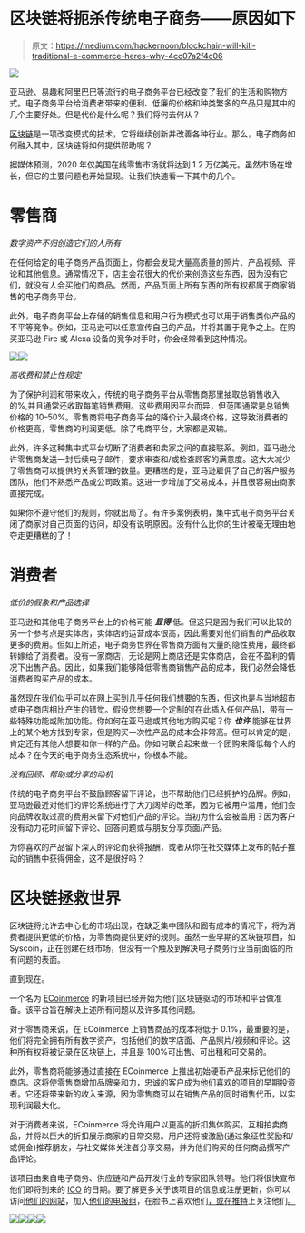# 区块链将扼杀传统电子商务——原因如下

> 原文：<https://medium.com/hackernoon/blockchain-will-kill-traditional-e-commerce-heres-why-4cc07a2f4c06>

![](img/4332c4dfa4d9a7c8f9e3406aeaae4328.png)

亚马逊、易趣和阿里巴巴等流行的电子商务平台已经改变了我们的生活和购物方式。电子商务平台给消费者带来的便利、低廉的价格和种类繁多的产品只是其中的几个主要好处。但是代价是什么呢？我们将何去何从？

[区块链](https://hackernoon.com/tagged/blockchain)是一项改变模式的技术，它将继续创新并改善各种行业。那么，电子商务如何融入其中，区块链将如何提供帮助呢？

据媒体预测，2020 年仅美国在线零售市场就将达到 1.2 万亿美元。虽然市场在增长，但它的主要问题也开始显现。让我们快速看一下其中的几个。

# **零售商**

*数字资产不归创造它们的人所有*

在任何给定的电子商务产品页面上，你都会发现大量高质量的照片、产品视频、评论和其他信息。通常情况下，店主会花很大的代价来创造这些东西，因为没有它们，就没有人会买他们的商品。然而，产品页面上所有东西的所有权都属于商家销售的电子商务平台。

此外，电子商务平台上存储的销售信息和用户行为模式也可以用于销售类似产品的不平等竞争。例如，亚马逊可以任意宣传自己的产品，并将其置于竞争之上。在购买亚马逊 Fire 或 Alexa 设备的竞争对手时，你会经常看到这种情况。

![](img/9e8d8e725d556277dd82fecae63e85b4.png)![](img/ae66e26ff3fbaef94650aab0e5f57cbb.png)

*高收费和禁止性规定*

为了保护利润和带来收入，传统的电子商务平台从零售商那里抽取总销售收入的%,并且通常还收取每笔销售费用。这些费用因平台而异，但范围通常是总销售价格的 10–50%。零售商将电子商务平台的降价计入最终价格，这导致消费者的价格更高，零售商的利润更低。除了电商平台，大家都是双输。

此外，许多这种集中式平台切断了消费者和卖家之间的直接联系。例如，亚马逊允许零售商发送一封后续电子邮件，要求审查和/或检查顾客的满意度。这大大减少了零售商可以提供的关系管理的数量。更糟糕的是，亚马逊雇佣了自己的客户服务团队，他们不熟悉产品或公司政策。这进一步增加了交易成本，并且很容易由商家直接完成。

如果你不遵守他们的规则，你就出局了。有许多案例表明，集中式电子商务平台关闭了商家对自己页面的访问，却没有说明原因。没有什么比你的生计被毫无理由地夺走更糟糕的了！

# **消费者**

*低价的假象和产品选择*

亚马逊和其他电子商务平台上的价格可能 ***显得*** 低。但这只是因为我们可以比较的另一个参考点是实体店，实体店的运营成本很高，因此需要对他们销售的产品收取更多的费用。但如上所述，电子商务世界在零售商方面有大量的隐性费用，最终都转嫁给了消费者。没有一家商店，无论是网上商店还是实体商店，会在不盈利的情况下出售产品。因此，如果我们能够降低零售商销售产品的成本，我们必然会降低消费者购买产品的成本。

虽然现在我们似乎可以在网上买到几乎任何我们想要的东西，但这也是与当地超市或电子商店相比产生的错觉。假设您想要一个定制的[在此插入任何产品]，带有一些特殊功能或附加功能。你如何在亚马逊或其他地方购买呢？你 ***也许*** 能够在世界上的某个地方找到专家，但是购买一次性产品的成本会非常高。但可以肯定的是，肯定还有其他人想要和你一样的产品。你如何联合起来做一个团购来降低每个人的成本？在今天的电子商务生态系统中，你根本不能。

*没有回顾、帮助或分享的动机*

传统的电子商务平台不鼓励顾客留下评论，也不帮助他们已经拥护的品牌。例如，亚马逊最近对他们的评论系统进行了大刀阔斧的改革，因为它被用户滥用，他们会向品牌收取过高的费用来留下对他们产品的评论。当初为什么会被滥用？因为客户没有动力花时间留下评论、回答问题或与朋友分享页面/产品。

为你喜欢的产品留下深入的评论而获得报酬，或者从你在社交媒体上发布的帖子推动的销售中获得佣金，这不是很好吗？

# **区块链拯救世界**

区块链将允许去中心化的市场出现，在缺乏集中团队和固有成本的情况下，将为消费者提供更低的价格，为零售商提供更好的规则。虽然一些早期的区块链项目，如 Syscoin，正在创建在线市场，但没有一个触及到解决电子商务行业当前面临的所有问题的表面。

直到现在。

一个名为 [ECoinmerce](https://www.ecoinmerce.io/) 的新项目已经开始为他们区块链驱动的市场和平台做准备。该平台旨在解决上述所有问题以及许多其他问题。

对于零售商来说，在 ECoinmerce 上销售商品的成本将低于 0.1%，最重要的是，他们将完全拥有所有数字资产，包括他们的数字店面、产品照片/视频和评论。这种所有权将被记录在区块链上，并且是 100%可出售、可出租和可交易的。

此外，零售商将能够通过直接在 ECoinmerce 上推出初始硬币产品来标记他们的商店。这将使零售商增加品牌亲和力，忠诚的客户成为他们喜欢的项目的早期投资者。它还将带来新的收入来源，因为零售商可以在销售产品的同时销售代币，以实现利润最大化。

对于消费者来说，ECoinmerce 将允许用户以更高的折扣集体购买，互相拍卖商品，并将以巨大的折扣展示商家的日常交易。用户还将被激励(通过象征性奖励和/或佣金)推荐朋友，与社交媒体关注者分享交易，并为他们购买的任何商品撰写产品评论。

该项目由来自电子商务、供应链和产品开发行业的专家团队领导。他们将很快宣布他们即将到来的 [ICO](https://hackernoon.com/tagged/ico) 的日期。要了解更多关于该项目的信息或注册更新，你可以访问[他们的网站](https://www.ecoinmerce.io)，加入[他们的电报组](https://t.me/ecoinmerce)，在脸书上喜欢他们[，或在推特](https://www.facebook.com/Ecoinmerce/)上关注他们[。](https://twitter.com/Ecoinmerce)

![](img/5e0c748b69d008ce75029dc3d90e7b54.png)![](img/1c094335fa3d71b5be140368dbf57294.png)![](img/54602fd7383aaf841fc19a66f18137b4.png)![](img/4bddd4844d0363c53e08fb96e2e5e6f2.png)